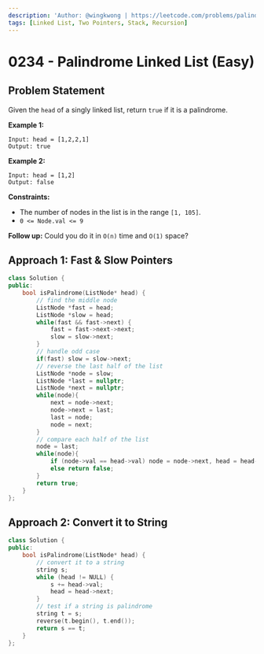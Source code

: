```yaml
---
description: 'Author: @wingkwong | https://leetcode.com/problems/palindrome-linked-list/'
tags: [Linked List, Two Pointers, Stack, Recursion]
---
```


# 0234 - Palindrome Linked List (Easy) 

## Problem Statement

Given the `head` of a singly linked list, return `true` if it is a palindrome.

**Example 1:**

```
Input: head = [1,2,2,1]
Output: true
```

**Example 2:**

```
Input: head = [1,2]
Output: false
```

**Constraints:**

- The number of nodes in the list is in the range `[1, 105]`.
- `0 <= Node.val <= 9`

**Follow up:** Could you do it in `O(n)` time and `O(1)` space?

## Approach 1: Fast & Slow Pointers

<SolutionAuthor name="@wingkwong"/>

```cpp
class Solution {
public:
    bool isPalindrome(ListNode* head) {
        // find the middle node
        ListNode *fast = head;
        ListNode *slow = head;
        while(fast && fast->next) {
            fast = fast->next->next;
            slow = slow->next;
        }
        // handle odd case
        if(fast) slow = slow->next;
		// reverse the last half of the list
        ListNode *node = slow;
        ListNode *last = nullptr;
        ListNode *next = nullptr;
        while(node){
            next = node->next;
            node->next = last;
            last = node;
            node = next;
        }
		// compare each half of the list
        node = last;
        while(node){
            if (node->val == head->val) node = node->next, head = head->next;
            else return false;
        }
        return true;
    }
};
```

## Approach 2: Convert it to String

<SolutionAuthor name="@wingkwong"/>

```cpp
class Solution {
public:
    bool isPalindrome(ListNode* head) {
        // convert it to a string
        string s;
        while (head != NULL) {
            s += head->val;
            head = head->next;
        }
        // test if a string is palindrome
        string t = s;
        reverse(t.begin(), t.end());
        return s == t;
    }
};
```
